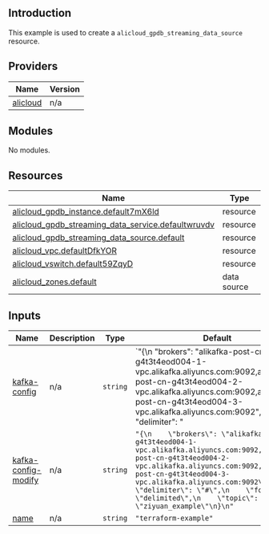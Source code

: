 ## Introduction

This example is used to create a `alicloud_gpdb_streaming_data_source` resource.

<!-- BEGIN_TF_DOCS -->
## Providers

| Name | Version |
|------|---------|
| <a name="provider_alicloud"></a> [alicloud](#provider\_alicloud) | n/a |

## Modules

No modules.

## Resources

| Name | Type |
|------|------|
| [alicloud_gpdb_instance.default7mX6ld](https://registry.terraform.io/providers/aliyun/alicloud/latest/docs/resources/gpdb_instance) | resource |
| [alicloud_gpdb_streaming_data_service.defaultwruvdv](https://registry.terraform.io/providers/aliyun/alicloud/latest/docs/resources/gpdb_streaming_data_service) | resource |
| [alicloud_gpdb_streaming_data_source.default](https://registry.terraform.io/providers/aliyun/alicloud/latest/docs/resources/gpdb_streaming_data_source) | resource |
| [alicloud_vpc.defaultDfkYOR](https://registry.terraform.io/providers/aliyun/alicloud/latest/docs/resources/vpc) | resource |
| [alicloud_vswitch.default59ZqyD](https://registry.terraform.io/providers/aliyun/alicloud/latest/docs/resources/vswitch) | resource |
| [alicloud_zones.default](https://registry.terraform.io/providers/aliyun/alicloud/latest/docs/data-sources/zones) | data source |

## Inputs

| Name | Description | Type | Default | Required |
|------|-------------|------|---------|:--------:|
| <a name="input_kafka-config"></a> [kafka-config](#input\_kafka-config) | n/a | `string` | `"{\n    \"brokers\": \"alikafka-post-cn-g4t3t4eod004-1-vpc.alikafka.aliyuncs.com:9092,alikafka-post-cn-g4t3t4eod004-2-vpc.alikafka.aliyuncs.com:9092,alikafka-post-cn-g4t3t4eod004-3-vpc.alikafka.aliyuncs.com:9092\",\n    \"delimiter\": \"|\",\n    \"format\": \"delimited\",\n    \"topic\": \"ziyuan_example\"\n}\n"` | no |
| <a name="input_kafka-config-modify"></a> [kafka-config-modify](#input\_kafka-config-modify) | n/a | `string` | `"{\n    \"brokers\": \"alikafka-post-cn-g4t3t4eod004-1-vpc.alikafka.aliyuncs.com:9092,alikafka-post-cn-g4t3t4eod004-2-vpc.alikafka.aliyuncs.com:9092,alikafka-post-cn-g4t3t4eod004-3-vpc.alikafka.aliyuncs.com:9092\",\n    \"delimiter\": \"#\",\n    \"format\": \"delimited\",\n    \"topic\": \"ziyuan_example\"\n}\n"` | no |
| <a name="input_name"></a> [name](#input\_name) | n/a | `string` | `"terraform-example"` | no |
<!-- END_TF_DOCS -->
